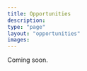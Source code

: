 ```yaml
---
title: Opportunities
description:
type: "page"
layout: "opportunities"
images: 
---
```


Coming soon.